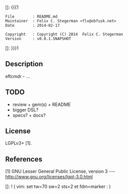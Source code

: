 []: {{{1

    File        : README.md
    Maintainer  : Felix C. Stegerman <flx@obfusk.net>
    Date        : 2014-02-17

    Copyright   : Copyright (C) 2014  Felix C. Stegerman
    Version     : v0.0.1.SNAPSHOT

[]: }}}1

## Description

  eftcmdr - ...

## TODO

  * review + gem(s) + README
  * bigger DSL?
  * specs? + docs?

## License

  LGPLv3+ [1].

## References

  [1] GNU Lesser General Public License, version 3
  --- http://www.gnu.org/licenses/lgpl-3.0.html

[]: ! ( vim: set tw=70 sw=2 sts=2 et fdm=marker : )
